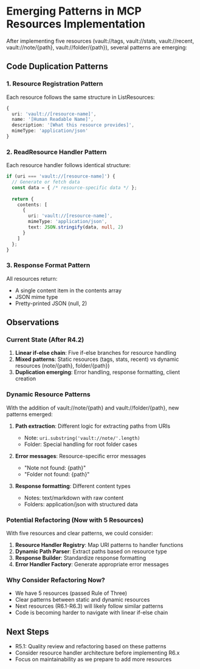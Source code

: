 # Emerging Patterns in MCP Resources Implementation

After implementing five resources (vault://tags, vault://stats, vault://recent, vault://note/{path}, vault://folder/{path}), several patterns are emerging:

## Code Duplication Patterns

### 1. Resource Registration Pattern
Each resource follows the same structure in ListResources:
```typescript
{
  uri: 'vault://[resource-name]',
  name: '[Human Readable Name]',
  description: '[What this resource provides]',
  mimeType: 'application/json'
}
```

### 2. ReadResource Handler Pattern
Each resource handler follows identical structure:
```typescript
if (uri === 'vault://[resource-name]') {
  // Generate or fetch data
  const data = { /* resource-specific data */ };
  
  return {
    contents: [
      {
        uri: 'vault://[resource-name]',
        mimeType: 'application/json',
        text: JSON.stringify(data, null, 2)
      }
    ]
  };
}
```

### 3. Response Format Pattern
All resources return:
- A single content item in the contents array
- JSON mime type
- Pretty-printed JSON (null, 2)

## Observations

### Current State (After R4.2)
1. **Linear if-else chain**: Five if-else branches for resource handling
2. **Mixed patterns**: Static resources (tags, stats, recent) vs dynamic resources (note/{path}, folder/{path})
3. **Duplication emerging**: Error handling, response formatting, client creation

### Dynamic Resource Patterns
With the addition of vault://note/{path} and vault://folder/{path}, new patterns emerged:

1. **Path extraction**: Different logic for extracting paths from URIs
   - Note: `uri.substring('vault://note/'.length)`
   - Folder: Special handling for root folder cases

2. **Error messages**: Resource-specific error messages
   - "Note not found: {path}"
   - "Folder not found: {path}"

3. **Response formatting**: Different content types
   - Notes: text/markdown with raw content
   - Folders: application/json with structured data

### Potential Refactoring (Now with 5 Resources)
With five resources and clear patterns, we could consider:

1. **Resource Handler Registry**: Map URI patterns to handler functions
2. **Dynamic Path Parser**: Extract paths based on resource type
3. **Response Builder**: Standardize response formatting
4. **Error Handler Factory**: Generate appropriate error messages

### Why Consider Refactoring Now?
- We have 5 resources (passed Rule of Three)
- Clear patterns between static and dynamic resources
- Next resources (R6.1-R6.3) will likely follow similar patterns
- Code is becoming harder to navigate with linear if-else chain

## Next Steps
- R5.1: Quality review and refactoring based on these patterns
- Consider resource handler architecture before implementing R6.x
- Focus on maintainability as we prepare to add more resources